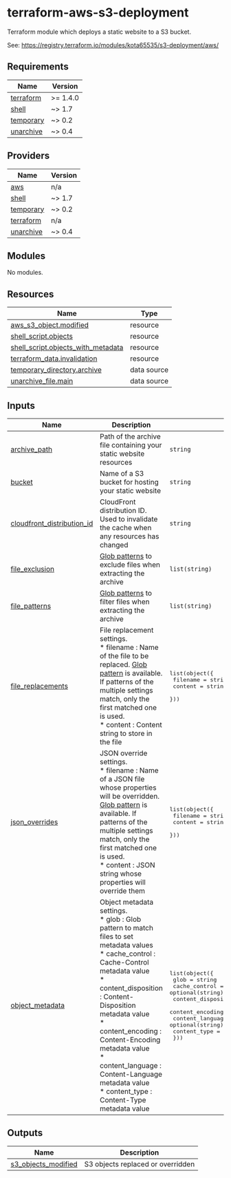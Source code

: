 # terraform-aws-s3-deployment

Terraform module which deploys a static website to a S3 bucket.

See: https://registry.terraform.io/modules/kota65535/s3-deployment/aws/

<!-- BEGIN_TF_DOCS -->
## Requirements

| Name | Version |
|------|---------|
| <a name="requirement_terraform"></a> [terraform](#requirement\_terraform) | >= 1.4.0 |
| <a name="requirement_shell"></a> [shell](#requirement\_shell) | ~> 1.7 |
| <a name="requirement_temporary"></a> [temporary](#requirement\_temporary) | ~> 0.2 |
| <a name="requirement_unarchive"></a> [unarchive](#requirement\_unarchive) | ~> 0.4 |

## Providers

| Name | Version |
|------|---------|
| <a name="provider_aws"></a> [aws](#provider\_aws) | n/a |
| <a name="provider_shell"></a> [shell](#provider\_shell) | ~> 1.7 |
| <a name="provider_temporary"></a> [temporary](#provider\_temporary) | ~> 0.2 |
| <a name="provider_terraform"></a> [terraform](#provider\_terraform) | n/a |
| <a name="provider_unarchive"></a> [unarchive](#provider\_unarchive) | ~> 0.4 |

## Modules

No modules.

## Resources

| Name | Type |
|------|------|
| [aws_s3_object.modified](https://registry.terraform.io/providers/hashicorp/aws/latest/docs/resources/s3_object) | resource |
| [shell_script.objects](https://registry.terraform.io/providers/scottwinkler/shell/latest/docs/resources/script) | resource |
| [shell_script.objects_with_metadata](https://registry.terraform.io/providers/scottwinkler/shell/latest/docs/resources/script) | resource |
| [terraform_data.invalidation](https://registry.terraform.io/providers/hashicorp/terraform/latest/docs/resources/data) | resource |
| [temporary_directory.archive](https://registry.terraform.io/providers/kota65535/temporary/latest/docs/data-sources/directory) | data source |
| [unarchive_file.main](https://registry.terraform.io/providers/kota65535/unarchive/latest/docs/data-sources/file) | data source |

## Inputs

| Name | Description | Type | Default | Required |
|------|-------------|------|---------|:--------:|
| <a name="input_archive_path"></a> [archive\_path](#input\_archive\_path) | Path of the archive file containing your static website resources | `string` | n/a | yes |
| <a name="input_bucket"></a> [bucket](#input\_bucket) | Name of a S3 bucket for hosting your static website | `string` | n/a | yes |
| <a name="input_cloudfront_distribution_id"></a> [cloudfront\_distribution\_id](#input\_cloudfront\_distribution\_id) | CloudFront distribution ID. Used to invalidate the cache when any resources has changed | `string` | `""` | no |
| <a name="input_file_exclusion"></a> [file\_exclusion](#input\_file\_exclusion) | [Glob patterns](https://developer.hashicorp.com/terraform/language/functions/fileset) to exclude files when extracting the archive | `list(string)` | `null` | no |
| <a name="input_file_patterns"></a> [file\_patterns](#input\_file\_patterns) | [Glob patterns](https://developer.hashicorp.com/terraform/language/functions/fileset) to filter files when extracting the archive | `list(string)` | `null` | no |
| <a name="input_file_replacements"></a> [file\_replacements](#input\_file\_replacements) | File replacement settings.<br>* filename : Name of the file to be replaced. [Glob pattern](https://developer.hashicorp.com/terraform/language/functions/fileset) is available. If patterns of the multiple settings match, only the first matched one is used.<br>* content  : Content string to store in the file | <pre>list(object({<br>    filename = string<br>    content  = string<br>  }))</pre> | `[]` | no |
| <a name="input_json_overrides"></a> [json\_overrides](#input\_json\_overrides) | JSON override settings.<br>* filename : Name of a JSON file whose properties will be overridden. [Glob pattern](https://developer.hashicorp.com/terraform/language/functions/fileset) is available. If patterns of the multiple settings match, only the first matched one is used.<br>* content  : JSON string whose properties will override them | <pre>list(object({<br>    filename = string<br>    content  = string<br>  }))</pre> | `[]` | no |
| <a name="input_object_metadata"></a> [object\_metadata](#input\_object\_metadata) | Object metadata settings.<br>* glob                : Glob pattern to match files to set metadata values<br>* cache\_control       : Cache-Control metadata value<br>* content\_disposition : Content-Disposition metadata value<br>* content\_encoding    : Content-Encoding metadata value<br>* content\_language    : Content-Language metadata value<br>* content\_type        : Content-Type metadata value | <pre>list(object({<br>    glob                = string<br>    cache_control       = optional(string)<br>    content_disposition = optional(string)<br>    content_encoding    = optional(string)<br>    content_language    = optional(string)<br>    content_type        = optional(string)<br>  }))</pre> | `[]` | no |

## Outputs

| Name | Description |
|------|-------------|
| <a name="output_s3_objects_modified"></a> [s3\_objects\_modified](#output\_s3\_objects\_modified) | S3 objects replaced or overridden |
<!-- END_TF_DOCS -->
